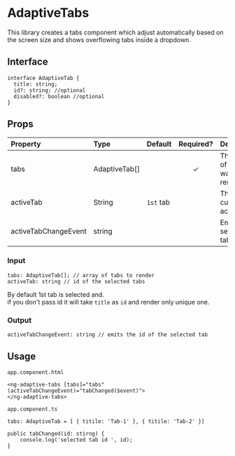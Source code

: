 # AdaptiveTabs

This library creates a tabs component which adjust automatically based on the screen size and shows overflowing tabs inside a dropdown.

## Interface

```
interface AdaptiveTab {
  title: string;
  id?: string; //optional
  disabled?: boolean //optional
}
```

## Props
| Property   | Type             | Default             | Required? | Description                                                                                                                                                                                                                               |
| :--------- | :--------------- | :--------------- | :-------: | :---------------------------------------------------------------------------------------------------------------------------------------------------------------------------------------------------------------------------------------- |
| tabs      | AdaptiveTab[]           |         |     ✓     | This is list of tabs we want ot render.                                                                                                                                                        |
| activeTab | String | `1st` tab      |           |  This is the current active Tab |
| activeTabChangeEvent   | string          |  |           | Emites the  selected tabs id.


### Input
```
tabs: AdaptiveTab[]; // array of tabs to render
activeTab: string // id of the selected tabs
```
By default 1st tab is selected and.<br/>
if you don't pass id it will take `title` as `id` and render only unique one.<br>

### Output
```
activeTabChangeEvent: string // emits the id of the selected tab
```

## Usage

```
app.component.html

<ng-adaptive-tabs [tabs]="tabs" (activeTabChangeEvent)="tabChanged($event)">
</ng-adaptive-tabs>

app.component.ts 

tabs: AdaptiveTab = [ { titile: 'Tab-1' }, { titile: 'Tab-2' }]

public tabChanged(id: stirng) {
    console.log('selected tab id ', id);
}

```